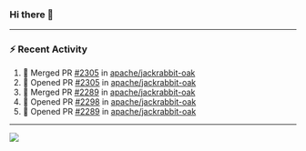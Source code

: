 ### Hi there 👋

---

### :zap: Recent Activity

<!--START_SECTION:activity-->
1. 🎉 Merged PR [#2305](https://github.com/apache/jackrabbit-oak/pull/2305) in [apache/jackrabbit-oak](https://github.com/apache/jackrabbit-oak)
2. 💪 Opened PR [#2305](https://github.com/apache/jackrabbit-oak/pull/2305) in [apache/jackrabbit-oak](https://github.com/apache/jackrabbit-oak)
3. 🎉 Merged PR [#2289](https://github.com/apache/jackrabbit-oak/pull/2289) in [apache/jackrabbit-oak](https://github.com/apache/jackrabbit-oak)
4. 💪 Opened PR [#2298](https://github.com/apache/jackrabbit-oak/pull/2298) in [apache/jackrabbit-oak](https://github.com/apache/jackrabbit-oak)
5. 💪 Opened PR [#2289](https://github.com/apache/jackrabbit-oak/pull/2289) in [apache/jackrabbit-oak](https://github.com/apache/jackrabbit-oak)
<!--END_SECTION:activity-->

---

<!--
**fabriziofortino/fabriziofortino** is a ✨ _special_ ✨ repository because its `README.md` (this file) appears on your GitHub profile.

Here are some ideas to get you started:

- 🔭 I’m currently working on ...
- 🌱 I’m currently learning ...
- 👯 I’m looking to collaborate on ...
- 🤔 I’m looking for help with ...
- 💬 Ask me about ...
- 📫 How to reach me: ...
- 😄 Pronouns: ...
- ⚡ Fun fact: ...
-->
![](https://komarev.com/ghpvc/?username=fabriziofortino)
